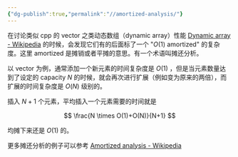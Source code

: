 ```yaml
---
{"dg-publish":true,"permalink":"//amortized-analysis/"}
---
```



在讨论类似 cpp 的 vector 之类动态数组（dynamic array）性能 [Dynamic array - Wikipedia](https://en.wikipedia.org/wiki/Dynamic_array#Performance) 的时候，会发现它们有的后面标了一个 "$O(1)$ amortized" 的复杂度。这里 amortized 是摊销或者平摊的意思。有一个术语叫摊还分析。

以 vector 为例，通常添加一个新元素的时间复杂度是 $O(1)$ ，但是当元素数量达到了设定的 capacity $N$ 的时候，就会再次进行扩展（例如变为原来的两倍），而扩展的时间复杂度是 $O(N)$ 级别的。

插入 $N+1$ 个元素，平均插入一个元素需要的时间就是

$$
\frac{N \times O(1)+O(N)}{N+1}
$$

均摊下来还是 $O(1)$ 的。

更多摊还分析的例子可以参考 [Amortized analysis - Wikipedia](https://en.wikipedia.org/wiki/Amortized_analysis)